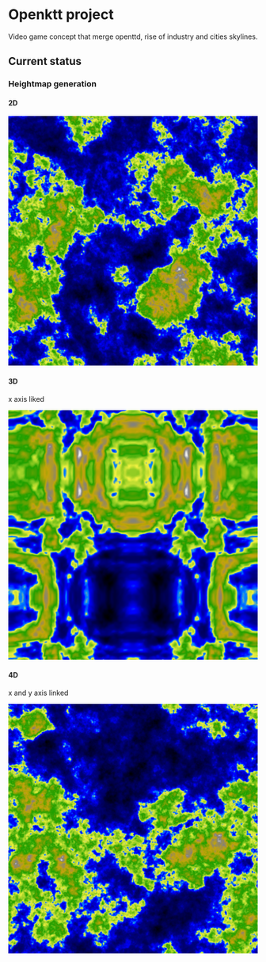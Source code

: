 # Openktt project

Video game concept that merge openttd, rise of industry and cities skylines.

## Current status

### Heightmap generation

#### 2D

![map2D](map-two_dimension.png)

#### 3D

x axis liked

![map2D](map-three_dimension.png)

#### 4D

x and y axis linked

![map2D](map-four_dimension.png)
